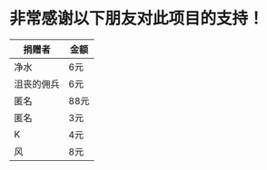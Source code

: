 # 非常感谢以下朋友对此项目的支持！

| 捐赠者 | 金额 |
| ------ | ---- |
|净水 | 6元 |
|沮丧的佣兵 | 6元 |
|匿名 | 88元 |
|匿名 | 3元 |
|K | 4元 |
|风 | 8元 |
